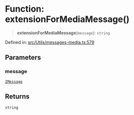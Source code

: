 # Function: extensionForMediaMessage()

> **extensionForMediaMessage**(`message`): `string`

Defined in: [src/Utils/messages-media.ts:579](https://github.com/WhiskeySockets/Baileys/blob/2fdabb7f387029b680a2c5e056c7022c25b0f110/src/Utils/messages-media.ts#L579)

## Parameters

### message

[`IMessage`](../namespaces/proto/interfaces/IMessage.md)

## Returns

`string`
